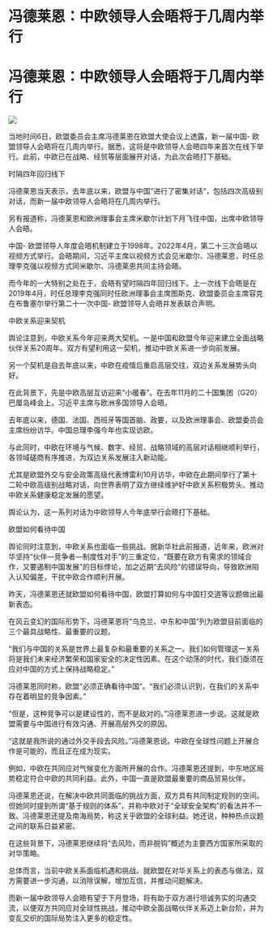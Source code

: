 # 冯德莱恩：中欧领导人会晤将于几周内举行

# 冯德莱恩：中欧领导人会晤将于几周内举行

![](https://inews.gtimg.com/om_bt/OmjoZheaC8DI_SxUqWWWldf7MuURrpGcnQig57RVpFpOQAA/1000)

当地时间6日，欧盟委员会主席冯德莱恩在欧盟大使会议上透露，新一届中国-
欧盟领导人会晤将在几周内举行。据悉，这将是中欧领导人会晤四年来首次在线下举行。此前，中欧已在战略、经贸等层面展开对话，为此次会晤打下基础。

时隔四年回归线下

冯德莱恩当天表示，去年底以来，欧盟与中国“进行了密集对话”，包括四次高级别对话，而新一届中欧领导人会晤将在几周内举行。

另有报道称，冯德莱恩和欧洲理事会主席米歇尔计划下月飞往中国，出席中欧领导人会晤。

中国-
欧盟领导人年度会晤机制建立于1998年。2022年4月，第二十三次会晤以视频方式举行。会晤期间，习近平主席以视频方式会见米歇尔、冯德莱恩，时任总理李克强以视频方式同米歇尔、冯德莱恩共同主持会晤。

而今年的一大特别之处在于，会晤有望时隔四年回归线下。上一次线下会晤是在2019年4月，时任总理李克强同时任欧洲理事会主席图斯克、欧盟委员会主席容克在布鲁塞尔举行第二十一次中国-
欧盟领导人会晤并发表联合声明。

中欧关系迎来契机

舆论注意到，中欧关系今年迎来两大契机。一是中国和欧盟今年迎来建立全面战略伙伴关系20周年。双方有望利用这一契机，推动中欧关系进一步向前发展。

另一个契机是自去年底以来，中欧在疫情后重启高层交往，双边关系发展势头向好。

在此背景下，先是中欧高层互访迎来“小暖春”。在去年11月的二十国集团（G20）巴厘岛峰会上，习近平主席与欧洲多国领导人会晤。

去年底以来，德国、法国、西班牙等国首脑、政要，以及欧洲理事会、欧盟委员会主席纷纷访华。中国总理李强今年也实现访欧。

与此同时，中欧在环境与气候、数字、经贸、战略领域的高层对话相继顺利举行，各领域磋商有序推进，为双边关系发展注入新动能。

尤其是欧盟外交与安全政策高级代表博雷利10月访华，中欧在此期间举行了第十二轮中欧高级别战略对话，向世界表明了双方继续维护好中欧关系积极势头、推动中欧关系健康稳定发展的愿望。

舆论认为，这一系列对话为中欧领导人今年底举行会晤打下基础。

欧盟如何看待中国

舆论同时注意到，中欧关系也面临一些挑战。据新华社此前报道，近年来，欧洲对华坚持“伙伴—竞争者—制度性对手”的三重定位，“既要在欧方有需求的领域合作，又要遏制中国发展”的目标悖论，加之近期“去风险”的错误导向，导致欧洲陷入认知偏差，干扰中欧合作顺利开展。

昨天，冯德莱恩还就欧盟如何看待中国，欧盟打算如何与中国打交道等议题做出最新表态。

在风云变幻的国际形势下，冯德莱恩将“乌克兰、中东和中国”列为欧盟目前面临的三个最具战略性、最重要的议题。

“我们与中国的关系是世界上最复杂和最重要的关系之一。我们如何管理这一关系将是我们未来经济繁荣和国家安全的决定性因素。在这个动荡的时代，我们亟须在应对中国的方式上保持战略稳定。”

冯德莱恩同时称，欧盟“必须正确看待中国”。“我们必须认识到，在我们的关系中存在着明显的竞争因素。”

“但是，这种竞争可以是建设性的，而不是敌对的。”冯德莱恩进一步说。这就是欧盟需要与中国进行有效沟通、开展高层外交的原因。

“这就是我所说的通过外交手段去风险。”冯德莱恩说。中欧在全球性问题上开展合作是可能的，而且正在成为现实。

例如，中欧在共同应对气候变化方面所开展的合作。冯德莱恩还提到，中东地区局势稳定符合中欧的共同利益。此外，中国一直是欧盟最重要的商品贸易伙伴。

冯德莱恩还说，在解决中欧共同面临的挑战方面，双方具有共同制定规则的空间。但她同时提到所谓“基于规则的体系”，并称中欧对于“全球安全架构”的看法并不一致。冯德莱恩还提及南海局势，称这关乎欧盟的全球利益。她还说，种种热点议题之间的联系日益紧密。

在这些背景下，冯德莱恩继续将“去风险，而非脱钩”概述为主要西方国家所采取的对华策略。

总体而言，当前中欧关系面临机遇和挑战。就欧盟在对华关系上的表态与做法，双方需要进一步沟通，以消除误解，增加互信，并推动问题解决。

而新一届中欧领导人会晤有望于下月登场，将有助于双方进行坦诚务实的沟通交流，以便双方共同应对全球性挑战，推动中欧全面战略伙伴关系迈上新台阶，并为变乱交织的国际局势注入更多的稳定性。

